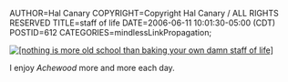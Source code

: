 AUTHOR=Hal Canary
COPYRIGHT=Copyright Hal Canary / ALL RIGHTS RESERVED
TITLE=staff of life
DATE=2006-06-11 10:01:30-05:00 (CDT)
POSTID=612
CATEGORIES=mindlessLinkPropagation;

[![[nothing is more old school than baking your own damn staff of life]](https://halcanary.org/images/achewood_2006-06-09.png)](http://www.achewood.com/index.php?date=06092006)  
  
I enjoy _Achewood_ more and more each day.
